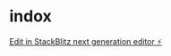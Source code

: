 # indox

[Edit in StackBlitz next generation editor ⚡️](https://stackblitz.com/~/github.com/balachandranvbc/indox)